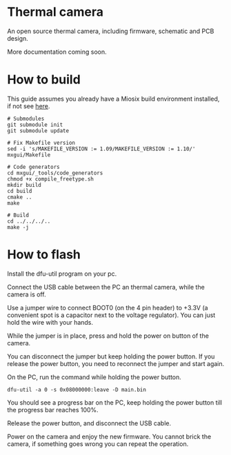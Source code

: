 
Thermal camera
===============

An open source thermal camera, including firmware, schematic and PCB design.

More documentation coming soon.


How to build
============

This guide assumes you already have a Miosix build environment installed, if not see
[here](https://miosix.org/wiki/index.php?title=Linux_Quick_Start).

```
# Submodules
git submodule init
git submodule update

# Fix Makefile version
sed -i 's/MAKEFILE_VERSION := 1.09/MAKEFILE_VERSION := 1.10/' mxgui/Makefile

# Code generators
cd mxgui/_tools/code_generators
chmod +x compile_freetype.sh
mkdir build
cd build
cmake ..
make

# Build
cd ../../../..
make -j
```

How to flash
============

Install the dfu-util program on your pc.

Connect the USB cable between the PC an thermal camera, while the camera is off.

Use a jumper wire to connect BOOT0 (on the 4 pin header) to +3.3V (a convenient
spot is a capacitor next to the voltage regulator). You can just hold the wire
with your hands.

While the jumper is in place, press and hold the power on button of the camera.

You can disconnect the jumper but keep holding the power button. If you release
the power button, you need to reconnect the jumper and start again.

On the PC, run the command while holding the power button.
```
dfu-util -a 0 -s 0x08000000:leave -D main.bin
```

You should see a progress bar on the PC, keep holding the power button till the
progress bar reaches 100%.

Release the power button, and disconnect the USB cable.

Power on the camera and enjoy the new firmware. You cannot brick the camera,
if something goes wrong you can repeat the operation.
